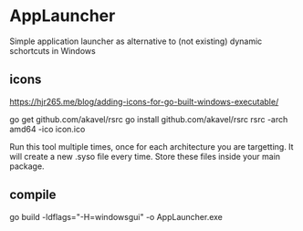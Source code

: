 # AppLauncher
Simple application launcher as alternative to (not existing) dynamic schortcuts in Windows

## icons
https://hjr265.me/blog/adding-icons-for-go-built-windows-executable/

go get github.com/akavel/rsrc
go install github.com/akavel/rsrc
rsrc -arch amd64 -ico icon.ico

Run this tool multiple times, once for each architecture you are targetting.
It will create a new .syso file every time. Store these files inside your main package.

## compile
go build -ldflags="-H=windowsgui" -o AppLauncher.exe